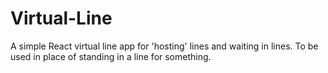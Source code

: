 # Virtual-Line
A simple React virtual line app for 'hosting' lines and waiting in lines. To be used in place of standing in a line for something.
